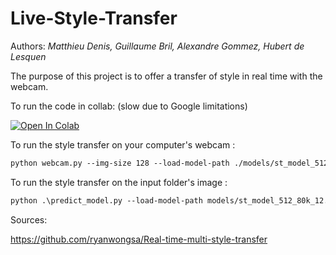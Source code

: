 # Live-Style-Transfer

Authors: *Matthieu Denis, Guillaume Bril, Alexandre Gommez, Hubert de Lesquen*

The purpose of this project is to offer a transfer of style in real time with the webcam.

To run the code in collab: (slow due to Google limitations)


[![Open In Colab](https://colab.research.google.com/assets/colab-badge.svg)](https://colab.research.google.com/github/dabidou025/Live-Style-Transfer/blob/main/Live_Style_Transfer.ipynb)

To run the style transfer on your computer's webcam :
```markdown
python webcam.py --img-size 128 --load-model-path ./models/st_model_512_80k_12.pth --styles-path ./styles
```

To run the style transfer on the input folder's image :
```markdown
python .\predict_model.py --load-model-path models/st_model_512_80k_12.pth --save-generated-path generated --styles-path style_pictures --img-size 512 --input-path inputs/yourfile.jpg
```


Sources: 

https://github.com/ryanwongsa/Real-time-multi-style-transfer
